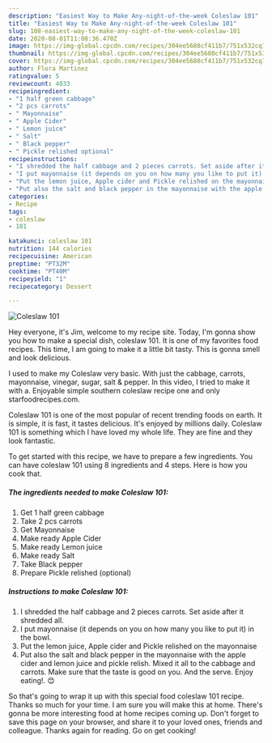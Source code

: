 ```yaml
---
description: "Easiest Way to Make Any-night-of-the-week Coleslaw 101"
title: "Easiest Way to Make Any-night-of-the-week Coleslaw 101"
slug: 108-easiest-way-to-make-any-night-of-the-week-coleslaw-101
date: 2020-08-01T11:08:36.470Z
image: https://img-global.cpcdn.com/recipes/304ee5680cf411b7/751x532cq70/coleslaw-101-recipe-main-photo.jpg
thumbnail: https://img-global.cpcdn.com/recipes/304ee5680cf411b7/751x532cq70/coleslaw-101-recipe-main-photo.jpg
cover: https://img-global.cpcdn.com/recipes/304ee5680cf411b7/751x532cq70/coleslaw-101-recipe-main-photo.jpg
author: Flora Martinez
ratingvalue: 5
reviewcount: 4033
recipeingredient:
- "1 half green cabbage"
- "2 pcs carrots"
- " Mayonnaise"
- " Apple Cider"
- " Lemon juice"
- " Salt"
- " Black pepper"
- " Pickle relished optional"
recipeinstructions:
- "I shredded the half cabbage and 2 pieces carrots. Set aside after it shredded all."
- "I put mayonnaise (it depends on you on how many you like to put it) in the bowl."
- "Put the lemon juice, Apple cider and Pickle relished on the mayonnaise"
- "Put also the salt and black pepper in the mayonnaise with the apple cider and lemon juice and pickle relish. Mixed it all to the cabbage and carrots. Make sure that the taste is good on you. And the serve. Enjoy eating!. 😊"
categories:
- Recipe
tags:
- coleslaw
- 101

katakunci: coleslaw 101 
nutrition: 144 calories
recipecuisine: American
preptime: "PT32M"
cooktime: "PT40M"
recipeyield: "1"
recipecategory: Dessert

---
```



![Coleslaw 101](https://img-global.cpcdn.com/recipes/304ee5680cf411b7/751x532cq70/coleslaw-101-recipe-main-photo.jpg)

Hey everyone, it's Jim, welcome to my recipe site. Today, I'm gonna show you how to make a special dish, coleslaw 101. It is one of my favorites food recipes. This time, I am going to make it a little bit tasty. This is gonna smell and look delicious.

I used to make my Coleslaw very basic. With just the cabbage, carrots, mayonnaise, vinegar, sugar, salt &amp; pepper. In this video, I tried to make it with a. Enjoyable simple southern coleslaw recipe one and only starfoodrecipes.com.

Coleslaw 101 is one of the most popular of recent trending foods on earth. It is simple, it is fast, it tastes delicious. It's enjoyed by millions daily. Coleslaw 101 is something which I have loved my whole life. They are fine and they look fantastic.


To get started with this recipe, we have to prepare a few ingredients. You can have coleslaw 101 using 8 ingredients and 4 steps. Here is how you cook that.

<!--inarticleads1-->

##### The ingredients needed to make Coleslaw 101:

1. Get 1 half green cabbage
1. Take 2 pcs carrots
1. Get  Mayonnaise
1. Make ready  Apple Cider
1. Make ready  Lemon juice
1. Make ready  Salt
1. Take  Black pepper
1. Prepare  Pickle relished (optional)




<!--inarticleads2-->

##### Instructions to make Coleslaw 101:

1. I shredded the half cabbage and 2 pieces carrots. Set aside after it shredded all.
1. I put mayonnaise (it depends on you on how many you like to put it) in the bowl.
1. Put the lemon juice, Apple cider and Pickle relished on the mayonnaise
1. Put also the salt and black pepper in the mayonnaise with the apple cider and lemon juice and pickle relish. Mixed it all to the cabbage and carrots. Make sure that the taste is good on you. And the serve. Enjoy eating!. 😊




So that's going to wrap it up with this special food coleslaw 101 recipe. Thanks so much for your time. I am sure you will make this at home. There's gonna be more interesting food at home recipes coming up. Don't forget to save this page on your browser, and share it to your loved ones, friends and colleague. Thanks again for reading. Go on get cooking!

